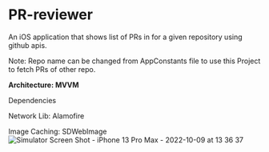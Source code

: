 # PR-reviewer
An iOS application that shows list of PRs in for a given repository using github apis.

Note: Repo name can be changed from AppConstants file to use this Project to fetch PRs of other repo.

<b>Architecture: MVVM </b>

Dependencies

Network Lib: Alamofire

Image Caching: SDWebImage
![Simulator Screen Shot - iPhone 13 Pro Max - 2022-10-09 at 13 36 37](https://user-images.githubusercontent.com/41371462/194745298-a3fce538-504a-4413-879e-acb2de70f378.png)
